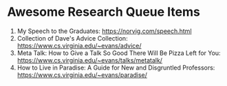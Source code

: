 # Awesome Research Queue Items
1. My Speech to the Graduates: https://norvig.com/speech.html
2. Collection of Dave's Advice Collection: https://www.cs.virginia.edu/~evans/advice/
3. Meta Talk: How to Give a Talk So Good There Will Be Pizza Left for You: https://www.cs.virginia.edu/~evans/talks/metatalk/
4. How to Live in Paradise: A Guide for New and Disgruntled Professors: https://www.cs.virginia.edu/~evans/paradise/
